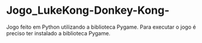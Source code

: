 # Jogo_LukeKong-Donkey-Kong-
Jogo feito em Python utilizando a biblioteca Pygame. Para executar o jogo é preciso ter instalado a biblioteca Pygame.
